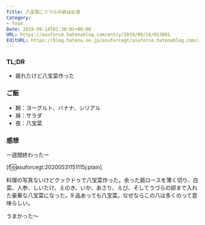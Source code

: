 ```yaml
---
Title: 八宝菜にうづらの卵は必須
Category:
- food
Date: 2019-09-14T01:30:01+09:00
URL: https://asuforce.hatenablog.com/entry/2019/09/14/013001
EditURL: https://blog.hatena.ne.jp/asuforcegt/asuforce.hatenablog.com/atom/entry/26006613432884657
---
```


### TL;DR

- 疲れたけど八宝菜作った

### ご飯

- 朝：ヨーグルト、バナナ、シリアル
- 昼：サラダ
- 夜：八宝菜

###  感想

一週間終わったー

[f:id:asuforcegt:20200531151115j:plain]

料理の写真ないけどクックドゥで八宝菜作った。余った肩ロースを薄く切り、白菜、人参、しいたけ、えのき、いか、あさり、えび、そしてうづらの卵まで入れた豪華な八宝菜になった。9 品あっても八宝菜。なぜならこの八は多くのって意味らしい。

うまかった〜

